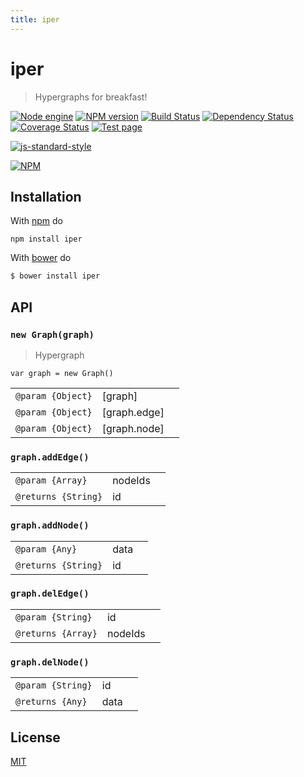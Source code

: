 ```yaml
---
title: iper
---
```

# iper

> Hypergraphs for breakfast!

[![Node engine](https://img.shields.io/node/v/iper.svg)](https://nodejs.org/en/) [![NPM version](https://badge.fury.io/js/iper.svg)](http://badge.fury.io/js/iper) [![Build Status](https://travis-ci.org/fibo/iper.svg?branch=master)](https://travis-ci.org/fibo/iper?branch=master) [![Dependency Status](https://gemnasium.com/fibo/iper.svg)](https://gemnasium.com/fibo/iper) [![Coverage Status](https://coveralls.io/repos/fibo/iper/badge.svg?branch=master)](https://coveralls.io/r/fibo/iper?branch=master) [![Test page](https://img.shields.io/badge/test-page-blue.svg)](http://g14n.info/iper/test)

[![js-standard-style](https://cdn.rawgit.com/feross/standard/master/badge.svg)](https://github.com/feross/standard)

[![NPM](https://nodei.co/npm-dl/iper.png)](https://nodei.co/npm-dl/iper/)

## Installation

With [npm](https://npmjs.org/) do

```
npm install iper
```

With [bower](http://bower.io/) do

```bash
$ bower install iper
```

## API

<a name="graph-constructor"></a>
### `new Graph(graph)`

> Hypergraph

```
var graph = new Graph()
```

||||
---|---|---|
|`@param {Object}`|[graph]|
|`@param {Object}`|[graph.edge]|
|`@param {Object}`|[graph.node]|

<a name="graph-addedge"></a>
### `graph.addEdge()`

||||
---|---|---|
|`@param {Array}`|nodeIds|
|`@returns {String}`|id|

<a name="graph-addnode"></a>
### `graph.addNode()`

||||
---|---|---|
|`@param {Any}`|data|
|`@returns {String}`|id|

<a name="graph-deledge"></a>
### `graph.delEdge()`

||||
---|---|---|
|`@param {String}`|id|
|`@returns {Array}`|nodeIds|

<a name="graph-delnode"></a>
### `graph.delNode()`

||||
---|---|---|
|`@param {String}`|id|
|`@returns {Any}`|data|

## License

[MIT](http://www.g14n.info/mit-license)

